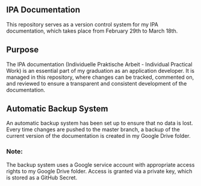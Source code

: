 ## IPA Documentation

This repository serves as a version control system for my IPA documentation, which takes place from February 29th to March 18th.

## Purpose

The IPA documentation (Individuelle Praktische Arbeit - Individual Practical Work) is an essential part of my graduation as an application developer. It is managed in this repository, where changes can be tracked, commented on, and reviewed to ensure a transparent and consistent development of the documentation.

## Automatic Backup System

An automatic backup system has been set up to ensure that no data is lost. Every time changes are pushed to the master branch, a backup of the current version of the documentation is created in my Google Drive folder.

### Note:

The backup system uses a Google service account with appropriate access rights to my Google Drive folder. Access is granted via a private key, which is stored as a GitHub Secret.
